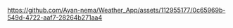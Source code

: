 




https://github.com/Ayan-nema/Weather_App/assets/112955177/0c65969b-549d-4722-aaf7-28264b271aa4

